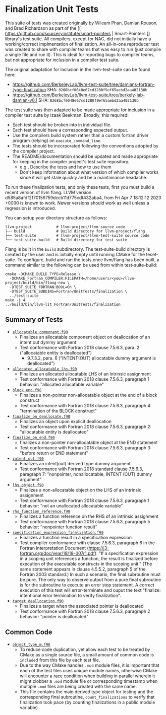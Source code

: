 Finalization Unit Tests
=======================

This suite of tests was created  originally by Wileam Phan, Damian Rouson,
and Brad Richardson as part of the
[[ https://github.com/sourceryinstitute/smart-pointers | Smart-Pointers ]]
library's test suite.
All compilers, except for NAG, did not initially have a working/correct
implmentation of finalization.
An all-in-one reproducer test was created to share with compiler
teams that was easy to run (just compile a single file and run it).
This is ideal for reporting bugs to compiler teams,
but not appropriate for inclusion in a compiler test suite.

The original adaptation for inclusion in the llvm-test-suite can be found here:

* https://github.com/BerkeleyLab/llvm-test-suite/tree/damians-fortran-type-finalization
  SHA: `0268bcf0048e67cd1280f9ef65aebd2aa402130b`
* https://github.com/BerkeleyLab/llvm-test-suite/tree/berkely-lab-damian-v0.1
  SHA: `0268bcf0048e67cd1280f9ef65aebd2aa402130b`

The test suite was then adapted to be made appropriate for inclusion
in a compiler test suite by Izaak Beekman.
Broadly, this required:

- Each test should be broken into in individual file.
- Each test should have a corresponding expected output.
- Use the compilers build system rather than a custom fortran driver program
  (relying) on `execute_command_line`.
- The tests should be incorporated following the conventions adopted by the
  compiler project.
- The README/documentation should be updated and made appropriate for keeping
  in the compiler project's test suite repository.
  - e.g., Describe the tests and how to use them
  - Don't keep information about what version of which compiler works since
    it will get stale quickly and be a maintainance headache.

To run these finalization tests, and only these tests,
first you must build a recent version of llvm flang.
LLVM version d585a8afdf2f70159759dccb11d775cdf432aba4,
from Fri Apr 7 18:12:12 2023 +0000 is known to work.
Newer versions should work as well unless a regression is introduced.

You can setup your directory structure as follows:

```
llvm-project           # llvm-project/llvm source code
├── build              # Build directory for llvm-project/flang
├── test-suite         # llvm-project/llvm-test-suite source code
└── test-suite-build   # Build directory for test-suite
```

Flang is built in the `build` subdirectory.
The test-suite-build directory is created by the user
and is initially empty until running CMake for the teset-suite.
To configure, build and run the tests once llvm/flang has been built,
a command similar to the following can be used from within test-suite-build:

``` shell
cmake -DCMAKE_BUILD_TYPE=Release \
  -DCMAKE_Fortran_COMPILER:FILEPATH=/home/users/<you>/llvm-project/build/bin/flang-new \
  -DTEST_SUITE_FORTRAN:BOOL=On \
  -DTEST_SUITE_SUBDIRS=Fortran/UnitTests/finalization \
  ../test-suite
make -j 4
../build/bin/llvm-lit Fortran/UnitTests/finalization
```

Summary of Tests
----------------

* [`allocatable_component.f90`]
  * Finalizes an allocatable component object on deallocation of an intent out dymmy argument
  * Test conformance with Fortran 2018 clause 7.5.6.3, para. 2 ("allocatable entity is deallocated")
    + 9.7.3.2, para. 6 ("INTENT(OUT) allocatable dummy argument is deallocated")
* [`allocated_allocatable_lhs.f90`]
  * Finalizes an allocated allocatable LHS of an intrinsic assignment
  * Test conformance with Fortran 2018 clause 7.5.6.3, paragraph 1 behavior:
    "allocated allocatable variable"
* [`block_end.f90`]
  * Finalizes a non-pointer non-allocatable object at the end of a block construct
  * Test conformance with Fortran 2018 clause  7.5.6.3, paragraph 4:
    "termination of the BLOCK construct"
* [`finalize_on_deallocate.f90`]
  * Finalizes an object upon explicit deallocation
  * Test conformance with Fortran 2018 clause 7.5.6.3, paragraph 2:
    "allocatable entity is deallocated"
* [`finalize_on_end.f90`]
  * finalizes a non-pointer non-allocatable object at the END statement
  * Test conformance with Fortran 2018 clause 7.5.6.3, paragraph 3:
    "before return or END statement"
* [`intent_out.f90`]
  * Finalizes an intent(out) derived type dummy argument
  * Test conformance with Fortran 2018 standard clause 7.5.6.3, paragraph 7:
    "nonpointer, nonallocatable, INTENT (OUT) dummy argument"
* [`lhs_object.f90`]
  * Finalizes a non-allocatable object on the LHS of an intrinsic assignment
  * Test conformance with Fortran 2018 clause 7.5.6.3, paragraph 1 behavior:
    "not an unallocated allocatable variable"
* [`rhs_function_reference.f90`]
  * Finalizes a function reference on the RHS of an intrinsic assignment
  * Test conformance with Fortran 2018 clause 7.5.6.3, paragraph 5 behavior:
    "nonpointer function result"
* [`specification_expression_finalization.f90`]
  * Finalizes a function result in a specification expression
  * Test compiler conformance with clause 7.5.6.3, paragraph 6 in the Fortran
    Interpretation Document (https://j3-fortran.org/doc/year/18/18-007r1.pdf):
    "If a specification expression in a scoping unit references
    a function, the result is finalized before execution of the executable
    constructs in the scoping unit."  (The same statement appears in clause
    4.5.5.2, paragraph 5 of the Fortran 2003 standard.) In such a scenario,
    the final subroutine must be pure.  The only way to observe output from
    a pure final subroutine is for the subroutine to execute an error stop
    statement.  A correct execution of this test will error-terminate and ouput
    the text "finalize: intentional error termination to verify finalization".
* [`target_deallocation.f90`]
  * Finalizes a target when the associated pointer is deallocated
  * Test conformance with Fortran 2018 clause 7.5.6.3, paragraph 2 behavior:
    "pointer is deallocated"


Common Code
-----------

* [`object_type_m.f90`]
  * To reduce code duplication, yet allow each test to be treated by
    CMake as a single source file, a small amount of common code is
    `include`d from this file by each test file.
  * Due to the way CMake handles `.mod` module files, it is important
    that each of the test files uses unique module names, otherwise
    CMake will encounter a race condition when building in parallel
    wherein it might clobber a `.mod` module file or corresponding
    timestamp when multiple `.mod` files are being created with the
    same name.
  * This file contains the main derived type object for testing and the
    corresponding final subroutine, `count_finalizations` to verify that
    finalization took pace (by counting finalizations in a public module
    variable)

[`allocatable_component.f90`]: ./allocatable_component.f90
[`allocated_allocatable_lhs.f90`]: ./allocated_allocatable_lhs.f90
[`block_end.f90`]: ./block_end.f90
[`finalize_on_deallocate.f90`]: ./finalize_on_deallocate.f90
[`finalize_on_end.f90`]: ./finalize_on_end.f90
[`intent_out.f90`]: ./intent_out.f90
[`lhs_object.f90`]: ./lhs_object.f90
[`rhs_function_reference.f90`]: ./rhs_function_reference.f90
[`specification_expression_finalization.f90`]: ./specification_expression_finalization.f90
[`target_deallocation.f90`]: ./target_deallocation.f90
[`object_type_m.f90`]: ./object_type_m.f90
